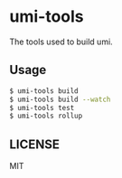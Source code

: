 # umi-tools

The tools used to build umi.

## Usage

```bash
$ umi-tools build
$ umi-tools build --watch
$ umi-tools test
$ umi-tools rollup
```

## LICENSE

MIT
